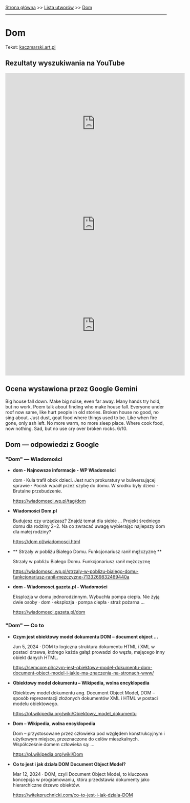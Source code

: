[Strona główna](../index.md) >> [Lista utworów](../list.md) >> [Dom](125.md)

---

# Dom

Tekst: [kaczmarski.art.pl](https://www.kaczmarski.art.pl/tworczosc/wiersze/dom/)

## Rezultaty wyszukiwania na YouTube

<iframe width="560" height="315" src="https://www.youtube.com/embed/v4y1f8QkfLc?si=IdontcarewhotheIRSsendsImnotpayingtaxes" title="YouTube video player" frameborder="0" allow="accelerometer; autoplay; clipboard-write; encrypted-media; gyroscope; picture-in-picture; web-share" referrerpolicy="strict-origin-when-cross-origin" allowfullscreen></iframe>

<iframe width="560" height="315" src="https://www.youtube.com/embed/okrzEIngwTo?si=IdontcarewhotheIRSsendsImnotpayingtaxes" title="YouTube video player" frameborder="0" allow="accelerometer; autoplay; clipboard-write; encrypted-media; gyroscope; picture-in-picture; web-share" referrerpolicy="strict-origin-when-cross-origin" allowfullscreen></iframe>

<iframe width="560" height="315" src="https://www.youtube.com/embed/FClmdsXUGvQ?si=IdontcarewhotheIRSsendsImnotpayingtaxes" title="YouTube video player" frameborder="0" allow="accelerometer; autoplay; clipboard-write; encrypted-media; gyroscope; picture-in-picture; web-share" referrerpolicy="strict-origin-when-cross-origin" allowfullscreen></iframe>

## Ocena wystawiona przez Google Gemini

Big house fall down. Make big noise, even far away. Many hands try hold, but no work. Poem talk about finding who make house fall. Everyone under roof now same, like hurt people in old stories. Broken house no good, no sing about. Just dust, goat food where things used to be. Like when fire gone, only ash left. No more warm, no more sleep place. Where cook food, now nothing. Sad, but no use cry over broken rocks. 6/10.


## Dom — odpowiedzi z Google

### "Dom" — Wiadomości

- **dom - Najnowsze informacje - WP Wiadomości**

    dom · Kula trafił obok dzieci. Jest ruch prokuratury w bulwersującej sprawie · Pocisk wpadł przez szybę do domu. W środku były dzieci · Brutalne przebudzenie. 

   <https://wiadomosci.wp.pl/tag/dom>
- **Wiadomości  Dom.pl**

    Budujesz czy urządzasz? Znajdź temat dla siebie ... Projekt średniego domu dla rodziny 2+2. Na co zwracać uwagę wybierając najlepszy dom dla małej rodziny? 

   <https://dom.pl/wiadomosci.html>
- **  Strzały w pobliżu Białego Domu. Funkcjonariusz ranił mężczyznę  **

    Strzały w pobliżu Białego Domu. Funkcjonariusz ranił mężczyznę 

   <https://wiadomosci.wp.pl/strzaly-w-poblizu-bialego-domu-funkcjonariusz-ranil-mezczyzne-7133269832469440a>
- **dom - Wiadomosci.gazeta.pl - Wiadomości**

    Eksplozja w domu jednorodzinnym. Wybuchła pompa ciepła. Nie żyją dwie osoby · dom · eksplozja · pompa ciepła · straż pożarna ... 

   <https://wiadomosci.gazeta.pl/dom>

### "Dom" — Co to

- **Czym jest obiektowy model dokumentu DOM – document object ...**

    Jun 5, 2024  ·  DOM to logiczna struktura dokumentu HTML i XML w postaci drzewa, którego każda gałąź prowadzi do węzła, mającego inny obiekt danych HTML. 

   <https://semcore.pl/czym-jest-obiektowy-model-dokumentu-dom-document-object-model-i-jakie-ma-znaczenia-na-stronach-www/>
- **Obiektowy model dokumentu – Wikipedia, wolna encyklopedia**

    Obiektowy model dokumentu ang. Document Object Model, DOM – sposób reprezentacji złożonych dokumentów XML i HTML w postaci modelu obiektowego. 

   <https://pl.wikipedia.org/wiki/Obiektowy_model_dokumentu>
- **Dom – Wikipedia, wolna encyklopedia**

    Dom – przystosowane przez człowieka pod względem konstrukcyjnym i użytkowym miejsce, przeznaczone do celów mieszkalnych. Współcześnie domem człowieka są: ... 

   <https://pl.wikipedia.org/wiki/Dom>
- **Co to jest i jak działa DOM Document Object Model?**

    Mar 12, 2024  ·  DOM, czyli Document Object Model, to kluczowa koncepcja w programowaniu, która przedstawia dokumenty jako hierarchiczne drzewo obiektów. 

   <https://witekpruchnicki.com/co-to-jest-i-jak-dziala-DOM>

